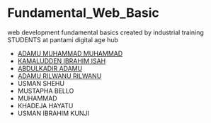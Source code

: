 # Fundamental_Web_Basic

web development fundamental basics
created by industrial training STUDENTS at pantami digital age hub


- [ADAMU MUHAMMAD MUHAMMAD](https://github.com/AdamsGeeky)
- [KAMALUDDEN IBRAHIM ISAH](https://github.com/Kamall-kuri)
- [ABDULKADIR ADAMU](https://github.com/ABDULDEV-dev)
- [ADAMU RILWANU RILWANU](https://github.com/Arilwan12)
- USMAN SHEHU
- MUSTAPHA BELLO
- MUHAMMAD
- KHADEJA HAYATU
- USMAN IBRAHIM KUNJI
